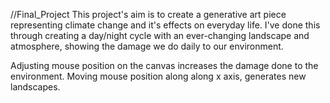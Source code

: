 //Final_Project
This project's aim is to create a generative art piece representing
climate change and it's effects on everyday life. I've done this through
creating a day/night cycle with an ever-changing landscape and atmosphere, showing the damage
we do daily to our environment.

Adjusting mouse position on the canvas increases the damage done to the environment.
Moving mouse position along along x axis, generates new landscapes.
